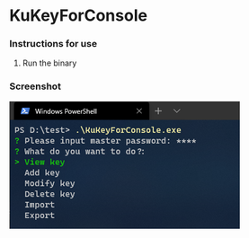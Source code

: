 # KuKeyForConsole

### Instructions for use

1. Run the binary

### Screenshot

![main](images/main.png)